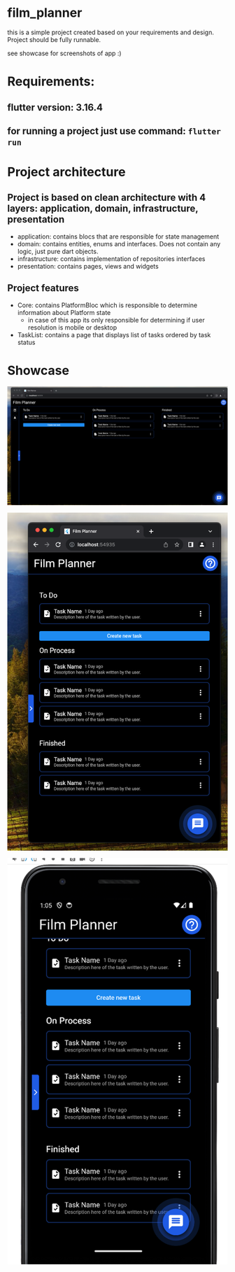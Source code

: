 # film_planner

this is a simple project created based on your requirements and design. Project should be fully runnable.

see showcase for screenshots of app :)

# Requirements:
## flutter version: 3.16.4
## for running a project just use command: `flutter run`

# Project architecture

## Project is based on clean architecture with 4 layers: application, domain, infrastructure, presentation
- application: contains blocs that are responsible for state management
- domain: contains entities, enums and interfaces. Does not contain any logic, just pure dart objects.
- infrastructure: contains implementation of repositories interfaces
- presentation: contains pages, views and widgets

## Project features

- Core: contains PlatformBloc which is responsible to determine information about Platform state
  - in case of this app its only responsible for determining if user resolution is mobile or desktop
- TaskList: contains a page that displays list of tasks ordered by task status

# Showcase

![Screenshot 2024-01-24 at 1.05.11.png](showcase%2FScreenshot%202024-01-24%20at%201.05.11.png)

![Screenshot 2024-01-24 at 1.05.21.png](showcase%2FScreenshot%202024-01-24%20at%201.05.21.png)

![Screenshot 2024-01-24 at 1.05.33.png](showcase%2FScreenshot%202024-01-24%20at%201.05.33.png)